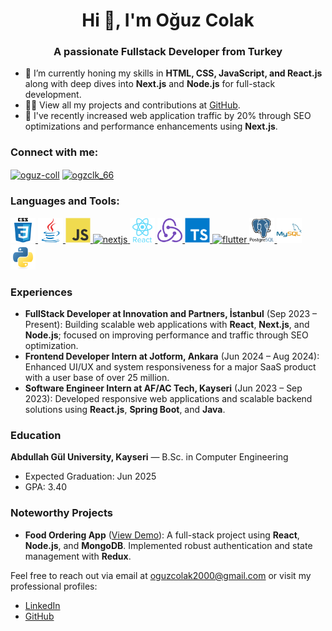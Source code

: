 <h1 align="center">Hi 👋, I'm Oğuz Colak</h1>
<h3 align="center">A passionate Fullstack Developer from Turkey</h3>

- 🌱 I’m currently honing my skills in **HTML, CSS, JavaScript, and React.js** along with deep dives into **Next.js** and **Node.js** for full-stack development.
- 👨‍💻 View all my projects and contributions at [GitHub](https://github.com/oguzcoll).
- 🚀 I've recently increased web application traffic by 20% through SEO optimizations and performance enhancements using **Next.js**.

<h3 align="left">Connect with me:</h3>
<p align="left">
<a href="https://www.linkedin.com/in/oguzcoll" target="blank"><img align="center" src="https://raw.githubusercontent.com/rahuldkjain/github-profile-readme-generator/master/src/images/icons/Social/linked-in-alt.svg" alt="oguz-coll" height="30" width="40" /></a>
<a href="https://instagram.com/ogzclk_66" target="blank"><img align="center" src="https://raw.githubusercontent.com/rahuldkjain/github-profile-readme-generator/master/src/images/icons/Social/instagram.svg" alt="ogzclk_66" height="30" width="40" /></a>
</p>

<h3 align="left">Languages and Tools:</h3>
<p align="left">
<a href="https://www.w3schools.com/css/" target="_blank" rel="noreferrer"> <img src="https://raw.githubusercontent.com/devicons/devicon/master/icons/css3/css3-original-wordmark.svg" alt="css3" width="40" height="40"/> </a>
<a href="https://www.java.com" target="_blank" rel="noreferrer"> <img src="https://raw.githubusercontent.com/devicons/devicon/master/icons/java/java-original.svg" alt="java" width="40" height="40"/> </a>
<a href="https://www.javascript.com" target="_blank" rel="noreferrer"> <img src="https://raw.githubusercontent.com/devicons/devicon/master/icons/javascript/javascript-original.svg" alt="javascript" width="40" height="40"/> </a>
<a href="https://nextjs.org/" target="_blank" rel="noreferrer"> <img src="https://cdn.worldvectorlogo.com/logos/nextjs-2.svg" alt="nextjs" width="40" height="40"/> </a>
<a href="https://reactjs.org/" target="_blank" rel="noreferrer"> <img src="https://raw.githubusercontent.com/devicons/devicon/master/icons/react/react-original-wordmark.svg" alt="react" width="40" height="40"/> </a>
<a href="https://redux.js.org" target="_blank" rel="noreferrer"> <img src="https://raw.githubusercontent.com/devicons/devicon/master/icons/redux/redux-original.svg" alt="redux" width="40" height="40"/> </a>
<a href="https://www.typescriptlang.org/" target="_blank" rel="noreferrer"> <img src="https://raw.githubusercontent.com/devicons/devicon/master/icons/typescript/typescript-original.svg" alt="typescript" width="40" height="40"/> </a>
<a href="https://flutter.dev" target="_blank" rel="noreferrer"> <img src="https://www.vectorlogo.zone/logos/flutterio/flutterio-icon.svg" alt="flutter" width="40" height="40"/> </a>
<a href="https://www.postgresql.org" target="_blank" rel="noreferrer"> <img src="https://raw.githubusercontent.com/devicons/devicon/master/icons/postgresql/postgresql-original-wordmark.svg" alt="postgresql" width="40" height="40"/> </a>
<a href="https://www.mysql.com/" target="_blank" rel="noreferrer"> <img src="https://raw.githubusercontent.com/devicons/devicon/master/icons/mysql/mysql-original-wordmark.svg" alt="mysql" width="40" height="40"/> </a>
<a href="https://www.python.org" target="_blank" rel="noreferrer"> <img src="https://raw.githubusercontent.com/devicons/devicon/master/icons/python/python-original.svg" alt="python" width="40" height="40"/> </a>
</p>

### Experiences
- **FullStack Developer at Innovation and Partners, İstanbul** (Sep 2023 – Present): Building scalable web applications with **React**, **Next.js**, and **Node.js**; focused on improving performance and traffic through SEO optimization.
- **Frontend Developer Intern at Jotform, Ankara** (Jun 2024 – Aug 2024): Enhanced UI/UX and system responsiveness for a major SaaS product with a user base of over 25 million.
- **Software Engineer Intern at AF/AC Tech, Kayseri** (Jun 2023 – Sep 2023): Developed responsive web applications and scalable backend solutions using **React.js**, **Spring Boot**, and **Java**.

### Education
**Abdullah Gül University, Kayseri** — B.Sc. in Computer Engineering
- Expected Graduation: Jun 2025
- GPA: 3.40

### Noteworthy Projects
- **Food Ordering App** ([View Demo](https://mern-food-ordering-app-frontend-tt3m.onrender.com/)): A full-stack project using **React**, **Node.js**, and **MongoDB**. Implemented robust authentication and state management with **Redux**.

Feel free to reach out via email at oguzcolak2000@gmail.com or visit my professional profiles:
- [LinkedIn](https://www.linkedin.com/in/oguzcoll)
- [GitHub](https://github.com/oguzcoll)

